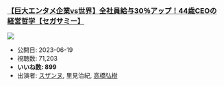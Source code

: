 ### [【巨大エンタメ企業vs世界】全社員給与30％アップ！44歳CEOの経営哲学【セガサミー】](https://www.youtube.com/watch?v=lHe3Bka0RZo)
[![](https://img.youtube.com/vi/lHe3Bka0RZo/sddefault.jpg)](https://www.youtube.com/watch?v=lHe3Bka0RZo)
-   公開日: 2023-06-19
-   視聴数: 71,203
-   **いいね数: 899**
-   出演者: [スザンヌ](/rehacq_fan/people/スザンヌ "wikilink"), 里見治紀, [高橋弘樹](/rehacq_fan/people/高橋弘樹 "wikilink")
